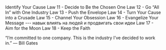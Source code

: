 
Identify Your Cause
Law 11 - Decide to Be the Chosen One
Law 12 - Go “All In” with One Industry
Law 13 - Push the Envelope
Law 14 - Turn Your Cause into a Crusade
Law 15 - Channel Your Obsession
Law 16 - Evangelize Your Message --- навык влиять на людей и продвигать свои идеи
Law 17 - Aim for the Moon
Law 18 - Keep the Faith



“I’m committed to one company. This is the industry I’ve decided to work in.”
— Bill Gates
